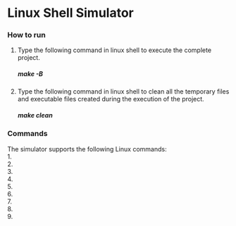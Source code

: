 <h1>Linux Shell Simulator</h1>

<h3>How to run</h3>

1. Type the following command in linux shell to execute the complete project.

   <h5>make -B</h5>
   
2. Type the following command in linux shell to clean all the temporary files and executable files created during the execution of the project.

   <h5>make clean</h5>
   
<h3>Commands</h3>

The simulator supports the following Linux commands:
<br>
1.
<br>
2.
<br>
3.
<br>
4.
<br>
5.
<br>
6.
<br>
7.
<br>
8.
<br>
9.
<br>
